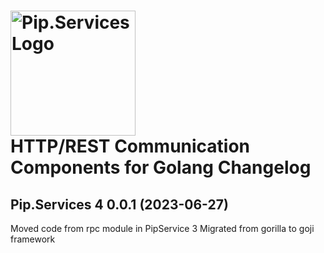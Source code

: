 # <img src="https://uploads-ssl.webflow.com/5ea5d3315186cf5ec60c3ee4/5edf1c94ce4c859f2b188094_logo.svg" alt="Pip.Services Logo" width="200"> <br/> HTTP/REST Communication Components for Golang Changelog

## <a name="0.0.1"></a>Pip.Services 4 0.0.1 (2023-06-27)
Moved code from rpc module in PipService 3
Migrated from gorilla to goji framework
